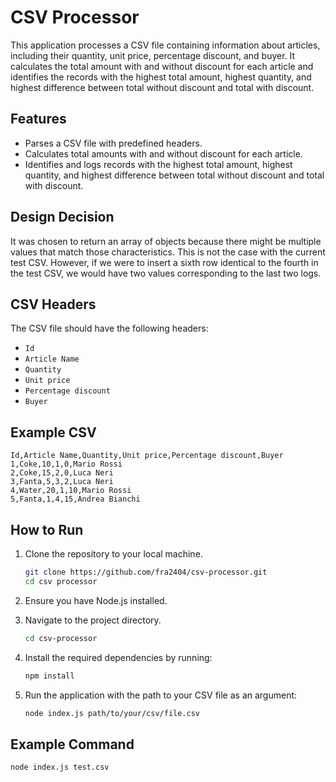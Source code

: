 # CSV Processor

This application processes a CSV file containing information about articles, including their quantity, unit price, percentage discount, and buyer. It calculates the total amount with and without discount for each article and identifies the records with the highest total amount, highest quantity, and highest difference between total without discount and total with discount.

## Features

- Parses a CSV file with predefined headers.
- Calculates total amounts with and without discount for each article.
- Identifies and logs records with the highest total amount, highest quantity, and highest difference between total without discount and total with discount.

## Design Decision

It was chosen to return an array of objects because there might be multiple values that match those characteristics. This is not the case with the current test CSV. However, if we were to insert a sixth row identical to the fourth in the test CSV, we would have two values corresponding to the last two logs.

## CSV Headers

The CSV file should have the following headers:

- `Id`
- `Article Name`
- `Quantity`
- `Unit price`
- `Percentage discount`
- `Buyer`

## Example CSV

```csv
Id,Article Name,Quantity,Unit price,Percentage discount,Buyer
1,Coke,10,1,0,Mario Rossi
2,Coke,15,2,0,Luca Neri
3,Fanta,5,3,2,Luca Neri
4,Water,20,1,10,Mario Rossi
5,Fanta,1,4,15,Andrea Bianchi
```

## How to Run

1. Clone the repository to your local machine.
   ```bash
   git clone https://github.com/fra2404/csv-processor.git
   cd csv processor
   ```
2. Ensure you have Node.js installed.
3. Navigate to the project directory.

   ```bash
   cd csv-processor
   ```

4. Install the required dependencies by running:
   ```bash
   npm install
   ```
5. Run the application with the path to your CSV file as an argument:
   ```bash
   node index.js path/to/your/csv/file.csv
   ```

## Example Command

```bash
node index.js test.csv
```
